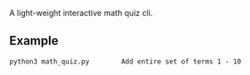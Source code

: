 A light-weight interactive math quiz cli.

## Example

`python3 math_quiz.py        Add entire set of terms 1 - 10`
